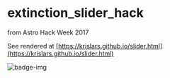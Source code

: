 # extinction_slider_hack
from Astro Hack Week 2017

See rendered at [https://krislars.github.io/slider.html](https://krislars.github.io/slider.html)


![badge-img](https://img.shields.io/badge/Made%20at-%23AstroHackWeek-8063d5.svg?style=flat)
